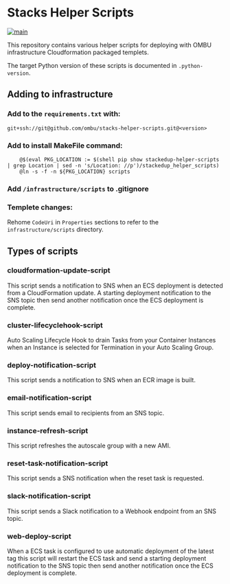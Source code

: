 # Stacks Helper Scripts

[![main](https://github.com/ombu/stacks-helper-scripts/actions/workflows/main.yml/badge.svg)](https://github.com/ombu/stacks-helper-scripts/actions/workflows/main.yml)

This repository contains various helper scripts for deploying with OMBU
infrastructure Cloudformation packaged templets.

The target Python version of these scripts is documented in `.python-version`.

## Adding to infrastructure

### Add to the `requirements.txt` with:

```
git+ssh://git@github.com/ombu/stacks-helper-scripts.git@<version>
```

### Add to install MakeFile command:

```
	@$(eval PKG_LOCATION := $(shell pip show stackedup-helper-scripts | grep Location | sed -n 's/Location: //p')/stackedup_helper_scripts)
	@ln -s -f -n ${PKG_LOCATION} scripts
```

### Add `/infrastructure/scripts` to .gitignore

### Templete changes:

Rehome `CodeUri` in `Properties` sections to refer to the `infrastructure/scripts`
directory.

## Types of scripts

### cloudformation-update-script

This script sends a notification to SNS when an ECS deployment is detected from
a CloudFormation update. A starting deployment notification to the SNS topic
then send another notification once the ECS deployment is complete.

### cluster-lifecyclehook-script

Auto Scaling Lifecycle Hook to drain Tasks from your Container Instances
when an Instance is selected for Termination in your Auto Scaling Group.

### deploy-notification-script

This script sends a notification to SNS when an ECR image is built.

### email-notification-script

This script sends email to recipients from an SNS topic.

### instance-refresh-script

This script refreshes the autoscale group with a new AMI.

### reset-task-notification-script

This script sends a SNS notification when the reset task is requested.

### slack-notification-script

This script sends a Slack notification to a Webhook endpoint from an SNS topic.

### web-deploy-script

When a ECS task is configured to use automatic deployment of the latest tag
this script will restart the ECS task and send a starting deployment
notification to the SNS topic then send another notification once the ECS
deployment is complete.
